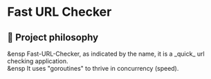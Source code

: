 <h1>Fast URL Checker</h2>

<h2>🧐 Project philosophy</h3>
<p>&ensp Fast-URL-Checker, as indicated by the name, it is a _quick_ url checking application. <br/> &ensp It uses "goroutines" to thrive in concurrency (speed).</p>